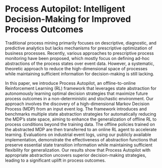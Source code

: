 # Process Autopilot: Intelligent Decision-Making for Improved Process Outcomes

Traditional process mining primarily focuses on descriptive, diagnostic, and predictive analytics but lacks mechanisms for prescriptive optimization of business processes. Recently, various approaches to prescriptive process monitoring have been proposed, which mostly focus on defining ad-hoc abstractions of the process states over event data. However, a systematic, theoretic approach to reduce the high-dimensional space of processes while maintaining sufficient information for decision-making is still lacking.

In this paper, we introduce Process Autopilot, an offline-to-online Reinforcement Learning (RL) framework that leverages state abstraction for autonomously learning optimal decision strategies that maximize future process outcomes in a non-deterministic and stochastic environment. Our approach involves the discovery of a high-dimensional Markov Decision Process (MDP) from an input event log. The framework introduces and benchmarks multiple state abstraction strategies for automatically reducing the MDP’s state space, aiming to enhance the generalization of offline RL to process conditions beyond the training data. The offline policies trained on the abstracted MDP are then transferred to an online RL agent to accelerate learning. Evaluations on industrial event logs, using our publicly available implementation, demonstrate the effectiveness of abstraction functions that preserve essential state transition information while maintaining sufficient flexibility for generalization. Our results show that Process Autopilot with appropriate abstraction uncovers superior decision-making strategies, leading to a significant uplift in process outcomes.

